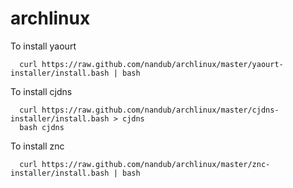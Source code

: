 archlinux
=========

To install yaourt

```
  curl https://raw.github.com/nandub/archlinux/master/yaourt-installer/install.bash | bash
```

To install cjdns

```
  curl https://raw.github.com/nandub/archlinux/master/cjdns-installer/install.bash > cjdns
  bash cjdns
```

To install znc

```
  curl https://raw.github.com/nandub/archlinux/master/znc-installer/install.bash | bash
```

